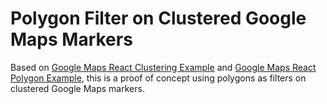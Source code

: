 # Polygon Filter on Clustered Google Maps Markers
Based on <a href="https://github.com/istarkov/google-map-clustering-example">Google Maps React Clustering Example</a> and <a href="https://github.com/lucasmogari/google-map-react-example">Google Maps React Polygon Example</a>, this is a proof of concept using polygons as filters on clustered Google Maps markers.

